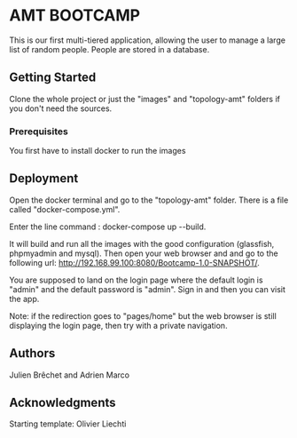 # AMT BOOTCAMP

This is our first multi-tiered application,
allowing the user to manage a large
list of random people. People are
stored in a database.

## Getting Started

Clone the whole project or just the "images" and "topology-amt" folders if you don't need the sources.

### Prerequisites

You first have to install docker to run the images


## Deployment

Open the docker terminal and go to the "topology-amt" folder. There is a file called "docker-compose.yml". 

Enter the line command : docker-compose up --build.

It will build and run all the images with the good configuration (glassfish, phpmyadmin and mysql).
Then open your web browser and and go to the following url: <http://192.168.99.100:8080/Bootcamp-1.0-SNAPSHOT/>.

You are supposed to land on the login page where the default login is "admin" and the default password is "admin". Sign in and then you can visit the app.


Note: if the redirection goes to "pages/home" but the web browser is still displaying the login page, then try with a private navigation.

## Authors
Julien Brêchet and Adrien Marco


## Acknowledgments

Starting template: Olivier Liechti

